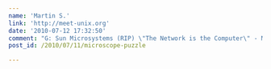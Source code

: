 ```yaml
---
name: 'Martin S.'
link: 'http://meet-unix.org'
date: '2010-07-12 17:32:50'
comment: "G: Sun Microsystems (RIP) \"The Network is the Computer\" - Mousepad\n\n<strong>Cool, some smart memories to your job as trainee?</strong>"
post_id: /2010/07/11/microscope-puzzle

---
```



